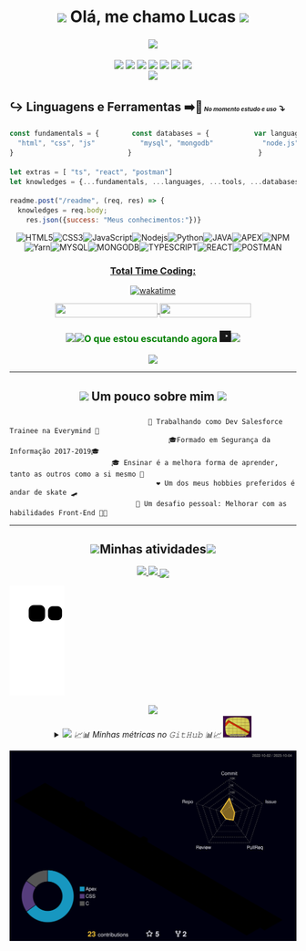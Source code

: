 <h1 align="center"><img src="https://media.giphy.com/media/WVFWzoOoSPO26BiXuu/giphy.gif" width="50"> Olá, me chamo Lucas <img src="https://media.giphy.com/media/ReWGiCNvI4dNoE4dE7/giphy.gif" width="50"></h1>
<h3 align="center"><img src="https://img.shields.io/badge/Desenvolvedor%20Salesforce-00A1E0?style=for-the-badge&logo=Salesforce&logoColor=white" width=300></h3>

<div align="center">
  <img src="https://img.shields.io/badge/Process%20Builder-00A1E0?style=for-the-badge&logo=Salesforce&logoColor=white" width ="170"/>  
  <img src="https://img.shields.io/badge/Apex%20Test-00A1E0?style=for-the-badge&logo=Salesforce&logoColor=white" width ="120"/>
  <img src="https://img.shields.io/badge/Apex%20Trigger-00A1E0?style=for-the-badge&logo=Salesforce&logoColor=white" width ="145"/>
  <!--<img src="https://img.shields.io/badge/LWC-00A1E0?style=for-the-badge&logo=Salesforce&logoColor=white" width ="73"/>-->
  <img src="https://img.shields.io/badge/VisualForce-00A1E0?style=for-the-badge&logo=Salesforce&logoColor=white" width ="140"/>
  <img src="https://img.shields.io/badge/SOQL-00A1E0?style=for-the-badge&logo=Salesforce&logoColor=white" width ="81"/>
  <img src="https://img.shields.io/badge/Flow%20Builder-00A1E0?style=for-the-badge&logo=Salesforce&logoColor=white" width ="148"/>
  <img src="https://img.shields.io/badge/Apex-00A1E0?style=for-the-badge&logo=Salesforce&logoColor=white" width ="80"/>
</div>

<div align ="center"><img src="https://readme-typing-svg.herokuapp.com?font=fira+code&duration=4500&background=25E4FF5F&center=true&vCenter=true&lines=DESENVOLVEDOR+TRAINEE;NA+EVERYMIND"></div>

## ↪️ __Linguagens__ e __Ferramentas__   ➡️🔄<font size=1> _No momento estudo e uso_</font><font size=4> ⤵️</font>


```js
const fundamentals = {        const databases = {           var languages = {          let tools = {
  "html", "css", "js"           "mysql", "mongodb"            "node.js", "python", "java" "apex"        "npm", "yarn"
}                            }                               }                          }    
                  
let extras = [ "ts", "react", "postman"]
let knowledges = {...fundamentals, ...languages, ...tools, ...databases, ...extras}

readme.post("/readme", (req, res) => {
  knowledges = req.body;
    res.json({success: "Meus conhecimentos:"})}                
```
<div align="center">

![HTML5](https://img.shields.io/badge/-HTML5-E34F26?style=flat-square&logo=html5&logoColor=white)![CSS3](https://img.shields.io/badge/-CSS3-1572B6?style=flat-square&logo=css3)![JavaScript](https://img.shields.io/badge/-JavaScript-black?style=flat-square&logo=javascript)![Nodejs](https://img.shields.io/badge/-Nodejs-339933?style=flat-square&logo=Node.js&logoColor=white)![Python](https://img.shields.io/badge/Python-14354C?style=flat-square&logo=python&logoColor=white)![JAVA](https://img.shields.io/badge/Java-ED8B00?style=flat-square&logo=java&logoColor=white)![APEX](https://img.shields.io/badge/-Apex-blue.svg?logo=Salesforce&logoColor=Blue)![NPM](https://img.shields.io/badge/-Npm-black?style=flat-square&logo=Npm&logoColor=black)![Yarn](https://img.shields.io/badge/-Yarn-blue?style=flat-square&logo=Yarn&logoColor=black)![MYSQL](https://img.shields.io/badge/MySQL-00000F?flat-square&logo=mysql&logoColor=white)![MONGODB](https://img.shields.io/badge/MongoDB-4EA94B?style=flat-square&logo=mongodb&logoColor=white)![TYPESCRIPT](https://img.shields.io/badge/TypeScript%20-%23007ACC.svg?logo=typescript&logoColor=white)![REACT](https://img.shields.io/badge/React%20-%2320232a.svg?logo=react&logoColor=%2361DAFB)![POSTMAN](https://img.shields.io/badge/Postman-FF6C37?logo=postman&logoColor=white)
[<h3>Total Time Coding:</h3>![wakatime](https://wakatime.com/badge/user/bff3bd5b-d006-41a8-bba0-d0a9e7b9406a.svg)](https://wakatime.com/@bff3bd5b-d006-41a8-bba0-d0a9e7b9406a)
<p>
  <a href="https://www.linkedin.com/in/lucas-conceição-dos-santos-52481216b/">
    <img align="center" src="https://img.shields.io/static/v1?logo=linkedin&label=linkedin&message=Lucas+Santos&color=blue&style=for-the-badge" height=25 width=180/>
  </a>
  <a href="mailto:lucas.cds1997@gmail.com">
    <img align="center" src="https://img.shields.io/static/v1?&logo=gmail&label=Send&message=Email&color=red&style=for-the-badge" height=25 width=160/>
  </a>
</p>
 
<div align="center">
  <h3 align="center" style="color: green;"><img src="gif%20invertido.gif" width="55"/><img src="https://media.giphy.com/media/PqQIVXwPWkcMg/giphy.gif" width="20"/>O que estou escutando agora <img src="music-icon.gif" width="20"><img src="./gif%20invertido%20espelhado.gif" width="55"/></h3>
    <img align="center" src="https://spotify-github-profile.vercel.app/api/view?uid=217k4ynpgefg5c37sxbdv5eua&cover_image=true&theme=novatorem&bar_color=53b14f&bar_color_cover=false" width=350 ></img>
  </div>

</div>
<hr>
<h2 align="center"><img src="https://media.giphy.com/media/h4aDtVysyWvdfRsBAq/giphy.gif" width="50"> Um pouco sobre mim <img src="https://media.giphy.com/media/UouuIQXT1NJ2Mc3lW2/giphy.gif" width="50"></h2>




###
                                      🔭 Trabalhando como Dev Salesforce Trainee na Everymind 🔭
                                           🎓Formado em Segurança da Informação 2017-2019🎓
                             🎓 Ensinar é a melhora forma de aprender, tanto as outros como a si mesmo 🔑
                                        ❤️ Um dos meus hobbies preferidos é andar de skate 🛹
                                   🏃 Um desafio pessoal: Melhorar com as habilidades Front-End 👨‍💻 
                                  
                                          

<hr>

<h2 align="center"><img src="https://media.giphy.com/media/U4q3ag4oAN37cEodFB/giphy.gif" width="50">Minhas atividades<img src="https://media.giphy.com/media/U4q3ag4oAN37cEodFB/giphy.gif" width="50"></h2>

<p align="center">
<a href="https://github.com/DenverCoder1/github-readme-streak-stats">
<img src="https://github-readme-streak-stats.herokuapp.com?user=LCDS97&theme=tokyonight&hide_border=true" />
</a>
  <a href="https://wakatime.com/@lcds97">
  <img src="https://github-readme-stats.vercel.app/api/wakatime?username=lcds97&theme=tokyonight"/>
<a href="https://github.com/LCDS97?tab=repositories">
    <img align="center" width="800" src="https://github-activity-graph-lcds97.herokuapp.com/graph?username=LCDS97&theme=gotham&custom_title=Uma%20espiadinha%20de%20como%20t%C3%B4%20no%20m%C3%AAs"/>    
</a>

<a href="#"><img src="https://github.com/LCDS97/LCDS97/blob/output/github-contribution-grid-snake.svg" />
  </a>
</p>
<!--<a href="https://github.com/lcds97/">
  <img align="left" src="https://github-readme-stats.vercel.app/api/top-langs/?username=lcds97&langs_count=5&theme=tokyonight&layout=compact&include_all_commits=true" width=400/>
</a>

<a href="https://wakatime.com/@lcds97">
  <img src="https://github-readme-stats.vercel.app/api/top-langs/?username=lcds97&hide=powershell,batchfile,tex,php&layout=compact&theme=tokyonight&include_all_commits=false"
</a>
<a href="https://github.com/lcds97/">
  <img align="right" src="https://github-readme-stats.vercel.app/api?username=lcds97&show_icons=true&theme=jolly&hide=contribs,issues,stars" width=300 />
</a> -->



<div align="center"><img src="https://media.giphy.com/media/3orieVe5VYqTdT16qk/giphy.gif" width="200"></div>
<details align="center">
  <summary><img src="https://media.giphy.com/media/3orieJRHB5DJjrVmqk/giphy.gif" width="50" /> <i>📈📊 Minhas métricas no 𝙶𝚒𝚝𝙷𝚞𝚋 📊📈</i> <img src="graph-invert.gif" width="50" /></summary>

<!--START_SECTION:waka-->
![Code Time](http://img.shields.io/badge/Code%20Time-1%2C070%20hrs%2031%20mins-blue)

![Profile Views](http://img.shields.io/badge/Profile%20Views-0-blue)

![Lines of code](https://img.shields.io/badge/From%20Hello%20World%20I%27ve%20Written-2.9%20million%20lines%20of%20code-blue)

**🐱 My GitHub Data** 

> 📦 298.5 kB Used in GitHub's Storage 
 > 
> 🏆 16 Contributions in the Year 2023
 > 
> 🚫 Not Opted to Hire
 > 
> 📜 45 Public Repositories 
 > 
> 🔑 22 Private Repositories 
 > 
**I'm a Night 🦉** 

```text
🌞 Morning                123 commits         ██░░░░░░░░░░░░░░░░░░░░░░░   08.75 % 
🌆 Daytime                427 commits         ████████░░░░░░░░░░░░░░░░░   30.39 % 
🌃 Evening                496 commits         █████████░░░░░░░░░░░░░░░░   35.30 % 
🌙 Night                  359 commits         ██████░░░░░░░░░░░░░░░░░░░   25.55 % 
```
📅 **I'm Most Productive on Sunday** 

```text
Monday                   164 commits         ███░░░░░░░░░░░░░░░░░░░░░░   11.67 % 
Tuesday                  161 commits         ███░░░░░░░░░░░░░░░░░░░░░░   11.46 % 
Wednesday                204 commits         ████░░░░░░░░░░░░░░░░░░░░░   14.52 % 
Thursday                 190 commits         ███░░░░░░░░░░░░░░░░░░░░░░   13.52 % 
Friday                   112 commits         ██░░░░░░░░░░░░░░░░░░░░░░░   07.97 % 
Saturday                 254 commits         █████░░░░░░░░░░░░░░░░░░░░   18.08 % 
Sunday                   320 commits         ██████░░░░░░░░░░░░░░░░░░░   22.78 % 
```


📊 **This Week I Spent My Time On** 

```text
🕑︎ Time Zone: America/Sao_Paulo

💬 Programming Languages: 
JavaScript               22 mins             ██████████████████░░░░░░░   71.64 % 
Apex                     9 mins              ███████░░░░░░░░░░░░░░░░░░   28.31 % 
GDScript3                0 secs              ░░░░░░░░░░░░░░░░░░░░░░░░░   00.06 % 

🐱‍💻 Projects: 
intercement-salesforce   31 mins             █████████████████████████   100.00 % 
```

**Timeline**

![Lines of Code chart](https://raw.githubusercontent.com/LCDS97/LCDS97/main/assets/bar_graph.png)


 Last Updated on 04/10/2023 18:39:16 UTC
<!--END_SECTION:waka-->
  
  
</details>

![](./profile-3d-contrib/profile-night-rainbow.svg)

